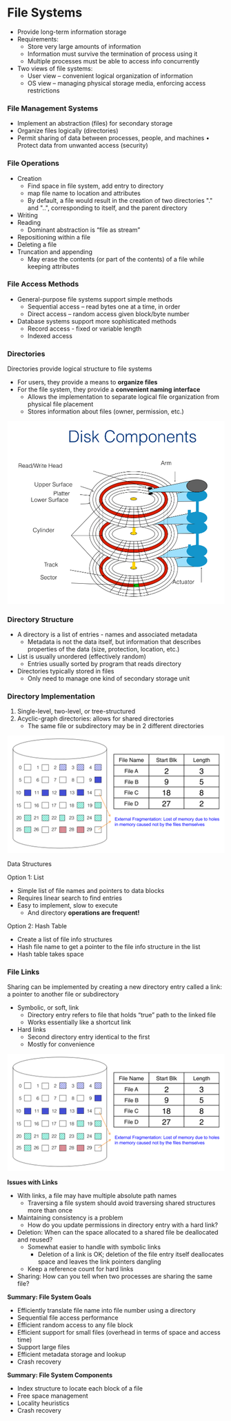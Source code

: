 # File Systems

* Provide long-term information storage
* Requirements:
  * Store very large amounts of information
  * Information must survive the termination of process using it
  * Multiple processes must be able to access info concurrently
* Two views of file systems:
  * User view – convenient logical organization of information
  * OS view – managing physical storage media, enforcing access restrictions

### File Management Systems

* Implement an abstraction \(files\) for secondary storage 
* Organize files logically \(directories\)
* Permit sharing of data between processes, people, and machines • Protect data from unwanted access \(security\)

### File Operations

* Creation
  * Find space in file system, add entry to directory
  * map file name to location and attributes
  * By default, a file would result in the creation of two directories "." and "..", corresponding to itself, and the parent directory
* Writing
* Reading
  * Dominant abstraction is “file as stream”
* Repositioning within a file
* Deleting a file
* Truncation and appending
  * May erase the contents \(or part of the contents\) of a file while keeping attributes

### File Access Methods

* General-purpose file systems support simple methods
  * Sequential access – read bytes one at a time, in order
  * Direct access – random access given block/byte number
* Database systems support more sophisticated methods
  * Record access - fixed or variable length
  * Indexed access

### Directories

Directories provide logical structure to file systems 

* For users, they provide a means to **organize files**
* For the file system, they provide a **convenient naming interface**
  * Allows the implementation to separate logical file organization from physical file placement
  * Stores information about files \(owner, permission, etc.\)

![Multi-Level Directories](../.gitbook/assets/image%20%2826%29.png)

### Directory Structure

* A directory is a list of entries - names and associated metadata 
  * Metadata is not the data itself, but information that describes properties of the data \(size, protection, location, etc.\)
* List is usually unordered \(effectively random\)
  * Entries usually sorted by program that reads directory 
* Directories typically stored in files 
  * Only need to manage one kind of secondary storage unit

### Directory Implementation

1. Single-level, two-level, or tree-structured
2. Acyclic-graph directories: allows for shared directories
   * The same file or subdirectory may be in 2 different directories

![](../.gitbook/assets/image%20%2812%29.png)

Data Structures

Option 1: List

* Simple list of file names and pointers to data blocks
* Requires linear search to find entries
* Easy to implement, slow to execute
  * And directory **operations are frequent!**

Option 2: Hash Table 

* Create a list of file info structures
* Hash file name to get a pointer to the file info structure in the list
* Hash table takes space

### File Links

Sharing can be implemented by creating a new directory entry called a link: a pointer to another file or subdirectory

* Symbolic, or soft, link
  * Directory entry refers to file that holds “true” path to the linked file
  * Works essentially like a shortcut link
* Hard links
  * Second directory entry identical to the first
  * Mostly for convenience

![](../.gitbook/assets/image%20%2814%29.png)

**Issues with Links**

* With links, a file may have multiple absolute path names
  * Traversing a file system should avoid traversing shared structures more than once
* Maintaining consistency is a problem
  * How do you update permissions in directory entry with a hard link?
* Deletion: When can the space allocated to a shared file be deallocated and reused?
  * Somewhat easier to handle with symbolic links
    * Deletion of a link is OK; deletion of the file entry itself deallocates space and leaves the link pointers dangling
  * Keep a reference count for hard links
* Sharing: How can you tell when two processes are sharing the same file?

**Summary: File System Goals**

* Efficiently translate file name into file number using a directory
* Sequential file access performance
* Efficient random access to any file block
* Efficient support for small files \(overhead in terms of space and access time\)
* Support large files
* Efficient metadata storage and lookup
* Crash recovery

**Summary: File System Components**

* Index structure to locate each block of a file
* Free space management
* Locality heuristics
* Crash recovery

